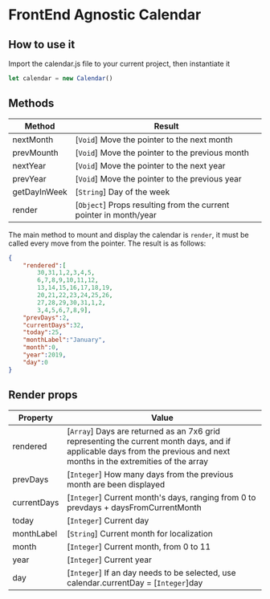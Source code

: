 # FrontEnd Agnostic Calendar

## How to use it

Import the calendar.js file to your current project, then instantiate it

```js
let calendar = new Calendar()
```

## Methods

| Method       | Result                       |
|-----------------|-----------------------------|
| nextMonth | [`Void`] Move the pointer to the next month |
| prevMounth | [`Void`] Move the pointer to the previous month |
| nextYear | [`Void`] Move the pointer to the next year |
| prevYear | [`Void`] Move the pointer to the previous year |
|getDayInWeek| [`String`] Day of the week|
|render| [`Object`] Props resulting from the current pointer in month/year |

The main method to mount and display the calendar is `render`, it must be called every move from the pointer. The result is as follows:

```json
{
    "rendered":[
        30,31,1,2,3,4,5,
        6,7,8,9,10,11,12,
        13,14,15,16,17,18,19,
        20,21,22,23,24,25,26,
        27,28,29,30,31,1,2,
        3,4,5,6,7,8,9],
    "prevDays":2,
    "currentDays":32,
    "today":25,
    "monthLabel":"January",
    "month":0,
    "year":2019,
    "day":0
}
```
## Render props

| Property       | Value                       |
|-----------------|-----------------------------|
| rendered | [`Array`] Days are returned as an 7x6 grid representing the current month days, and if applicable days from the previous and next months in the extremities of the array |
| prevDays | [`Integer`] How many days from the previous month are been displayed |
| currentDays | [`Integer`] Current month's days, ranging from 0 to prevdays + daysFromCurrentMonth |
| today | [`Integer`] Current day |
|monthLabel| [`String`] Current month for localization|
| month | [`Integer`] Current month, from 0 to 11 |
| year | [`Integer`] Current year |
| day | [`Integer`] If an day needs to be selected, use calendar.currentDay = [`Integer`]day |